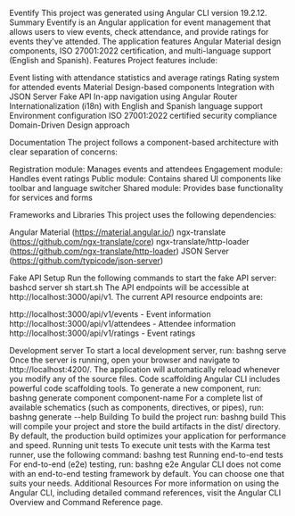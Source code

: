 Eventify
This project was generated using Angular CLI version 19.2.12.
Summary
Eventify is an Angular application for event management that allows users to view events, check attendance, and provide ratings for events they've attended. The application features Angular Material design components, ISO 27001:2022 certification, and multi-language support (English and Spanish).
Features
Project features include:

Event listing with attendance statistics and average ratings
Rating system for attended events
Material Design-based components
Integration with JSON Server Fake API
In-app navigation using Angular Router
Internationalization (i18n) with English and Spanish language support
Environment configuration
ISO 27001:2022 certified security compliance
Domain-Driven Design approach

Documentation
The project follows a component-based architecture with clear separation of concerns:

Registration module: Manages events and attendees
Engagement module: Handles event ratings
Public module: Contains shared UI components like toolbar and language switcher
Shared module: Provides base functionality for services and forms

Frameworks and Libraries
This project uses the following dependencies:

Angular Material (https://material.angular.io/)
ngx-translate (https://github.com/ngx-translate/core)
ngx-translate/http-loader (https://github.com/ngx-translate/http-loader)
JSON Server (https://github.com/typicode/json-server)

Fake API Setup
Run the following commands to start the fake API server:
bashcd server
sh start.sh
The API endpoints will be accessible at http://localhost:3000/api/v1.
The current API resource endpoints are:

http://localhost:3000/api/v1/events - Event information
http://localhost:3000/api/v1/attendees - Attendee information
http://localhost:3000/api/v1/ratings - Event ratings

Development server
To start a local development server, run:
bashng serve
Once the server is running, open your browser and navigate to http://localhost:4200/. The application will automatically reload whenever you modify any of the source files.
Code scaffolding
Angular CLI includes powerful code scaffolding tools. To generate a new component, run:
bashng generate component component-name
For a complete list of available schematics (such as components, directives, or pipes), run:
bashng generate --help
Building
To build the project run:
bashng build
This will compile your project and store the build artifacts in the dist/ directory. By default, the production build optimizes your application for performance and speed.
Running unit tests
To execute unit tests with the Karma test runner, use the following command:
bashng test
Running end-to-end tests
For end-to-end (e2e) testing, run:
bashng e2e
Angular CLI does not come with an end-to-end testing framework by default. You can choose one that suits your needs.
Additional Resources
For more information on using the Angular CLI, including detailed command references, visit the Angular CLI Overview and Command Reference page.
